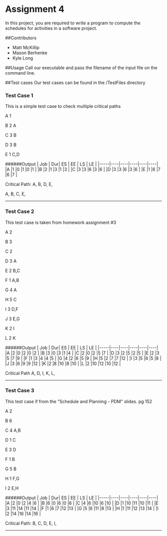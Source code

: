 
# Assignment 4
In this project, you are required to write a program to compute the schedules for activities
in a software project.

##Contributors
* Matt McKillip
* Mason Berhenke
* Kyle Long

##Usage
Call our executable and pass the filename of the input file on the command line.

##Test cases
Our test cases can be found in the /TestFiles directory
### Test Case 1
This is a simple test case to check multiple critical paths

A 1

B 2 A

C 3 B

D 3 B

E 1 C,D


######Output
| Job | Dur| ES | EE | LS | LE |
|-----|----|----|----|----|----|
|A    |1   |0   |1   |0   |1   |
|B    |2   |1   |3   |1   |3   |
|C    |3   |3   |6   |3   |6   |
|D    |3   |3   |6   |3   |6   |
|E    |1   |6   |7   |6   |7   |

Critical Path: A, B, D, E,

A, B, C, E,

-----

### Test Case 2
This test case is taken from homework assignment #3

A 2

B 3

C 2

D 3 A

E 2 B,C

F 1 A,B

G 4 A

H 5 C

I 3 D,F

J 3 E,G

K 2 I

L 2 K

######Output
| Job | Dur| ES | EE | LS | LE |
|-----|----|----|----|----|----|
|A    |2   |0   |2   |0   |2   |
|B    |3   |0   |3   |1   |4   |
|C    |2   |0   |2   |5   |7   |
|D    |3   |2   |5   |2   |5   |
|E    |2   |3   |5   |7   |9   |
|F    |1   |3   |4   |4   |5   |
|G    |4   |2   |6   |5   |9   |
|H    |5   |2   |7   |7   |12  |
|I    |3   |5   |8   |5   |8   |
|J    |3   |6   |9   |9   |12  |
|K    |2   |8   |10  |8   |10  |
|L    |2   |10  |12  |10  |12  |

Critical Path A, D, I, K, L,

-----


### Test Case 3
This test case if from the "Schedule and Planning - PDM" slides. pg 152

A 2

B 6

C 4 A,B

D 1 C

E 3 D

F 1 B

G 5 B

H 1 F,G

I 2 E,H

######Output
| Job | Dur| ES | EE | LS | LE |
|-----|----|----|----|----|----|
|A    |2   |0   |2   |4   |6   |
|B    |6   |0   |6   |0   |6   |
|C    |4   |6   |10  |6   |10  |
|D    |1   |10  |11  |10  |11  |
|E    |3   |11  |14  |11  |14  |
|F    |1   |6   |7   |12  |13  |
|G    |5   |6   |11  |8   |13  |
|H    |1   |11  |12  |13  |14  |
|I    |2   |14  |16  |14  |16  |

Critical Path: B, C, D, E, I,

-----
